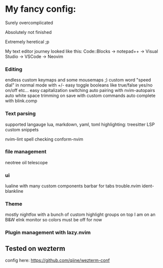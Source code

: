 # My fancy config:

Surely overcomplicated

Absolutely not finished

Extremely heretical ;p

My text editor journey looked like this:
Code::Blocks -> notepad++ -> Visual Studio -> VSCode -> Neovim

### Editing
endless custom keymaps and some mousemaps ;)
custom word "speed dial" in normal mode with +/-
easy toggle booleans like true/false yes/no on/off etc...
easy capitalization switching
auto pairing with nvim-autopairs
auto white space trimming on save with custom commands
auto complete with blink.comp

### Text parsing
supported langauge lua, markdown, yaml, toml
highlighting: treesitter
LSP
custom snippets

nvim-lint
spell checking
conform-nvim

### file management
neotree
oil
telescope

### ui
lualine with many custom components
barbar for tabs
trouble.nvim
ident-blankline

### Theme
mostly nightfox with a bunch of custom highlight groups on top
I am on an B&W eInk monitor so colors must be off for now

### Plugin management with lazy.nvim

## Tested on wezterm
config here:
https://github.com/qiine/wezterm-conf
